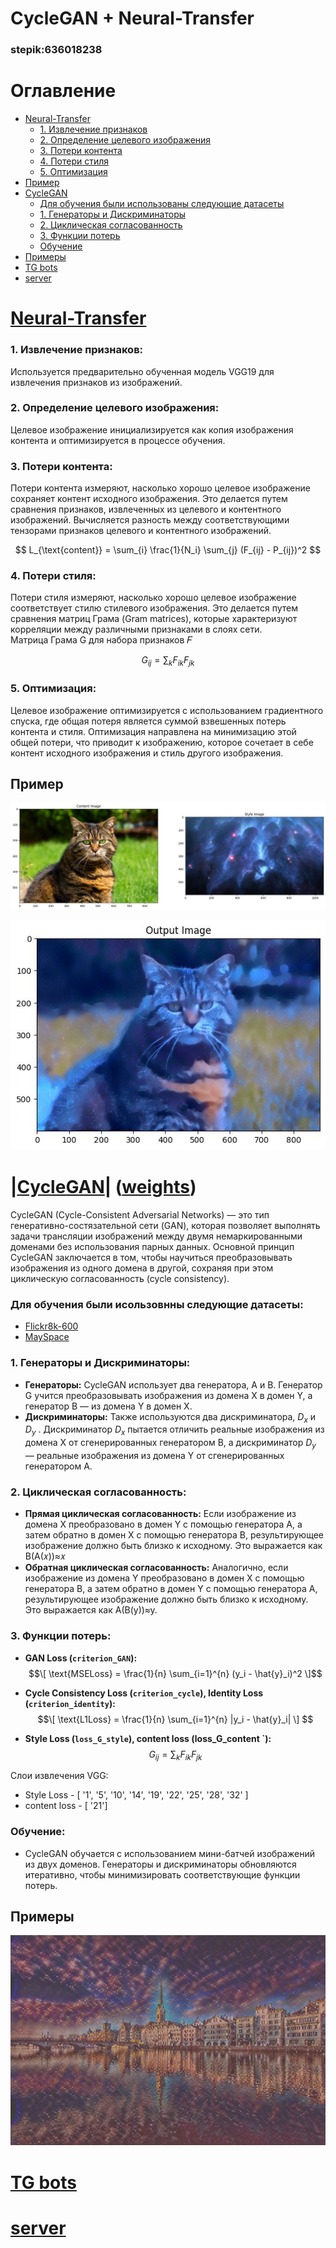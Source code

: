 # CycleGAN + Neural-Transfer             
### stepik:636018238

 # Оглавление

- [Neural-Transfer](#Neural-Transfer)
  - [1. Извлечение признаков](#1-извлечение-признаков)
  - [2. Определение целевого изображения](#2-определение-целевого-изображения)
  - [3. Потери контента](#3-потери-контента)
  - [4. Потери стиля](#4-потери-стиля)
  - [5. Оптимизация](#5-оптимизация)
- [Пример](#пример)
- [CycleGAN](#CycleGAN)
  - [Для обучения были использованы следующие датасеты](#Для-обучения-были-исользовнны-следующие-датасеты:)
  - [1. Генераторы и Дискриминаторы](#1-генераторы-и-дискриминаторы)
  - [2. Циклическая согласованность](#2-циклическая-согласованность)
  - [3. Функции потерь](#3-функции-потерь)
  - [Обучение](#обучение)
- [Примеры](#примеры)
- [TG bots](#tg-bots)
- [server](#server)

# [Neural-Transfer](https://github.com/R-Valentin-V/R-Valentin-V-CycleGAN-Neural-Transfer/blob/main/.ipynb/VGG%20Gram_matrix.ipynb)        
### 1. Извлечение признаков: 
Используется предварительно обученная модель VGG19 для извлечения признаков из изображений.  

### 2. Определение целевого изображения:

Целевое изображение инициализируется как копия изображения контента и оптимизируется в процессе обучения.

### 3. Потери контента:

Потери контента измеряют, насколько хорошо целевое изображение сохраняет контент исходного изображения. Это делается путем сравнения признаков, извлеченных из целевого и контентного изображений. Вычисляется разность между соответствующими тензорами признаков целевого и контентного изображений.

$$
L_{\text{content}} = \sum_{i} \frac{1}{N_i} \sum_{j} (F_{ij} - P_{ij})^2
$$

### 4. Потери стиля:

Потери стиля измеряют, насколько хорошо целевое изображение соответствует стилю стилевого изображения. Это делается путем сравнения матриц Грама (Gram matrices), которые характеризуют корреляции между различными признаками в слоях сети.        
Матрица Грама G для набора признаков 𝐹

$$
G_{ij} = \sum_{k} F_{ik} F_{jk}
$$

### 5. Оптимизация:

Целевое изображение оптимизируется с использованием градиентного спуска, где общая потеря является суммой взвешенных потерь контента и стиля. Оптимизация направлена на минимизацию этой общей потери, что приводит к изображению, которое сочетает в себе контент исходного изображения и стиль другого изображения.

## Пример 
![Input 1](https://github.com/R-Valentin-V/R-Valentin-V-CycleGAN-Neural-Transfer/raw/main/Images/input%201.png)
<p align="center">
  <img src="https://github.com/R-Valentin-V/R-Valentin-V-CycleGAN-Neural-Transfer/blob/main/Images/output_image%201.png" alt="output_image 1.png">
</p>     

      

# |[CycleGAN](https://github.com/R-Valentin-V/R-Valentin-V-CycleGAN-Neural-Transfer/blob/main/.ipynb/CycleGAN_.ipynb)|        ([weights](https://drive.google.com/file/d/1nphc9T5y1GL74TnQlK9OgtR4G505vW59/view?usp=drive_link))

CycleGAN (Cycle-Consistent Adversarial Networks) — это тип генеративно-состязательной сети (GAN), которая позволяет выполнять задачи трансляции изображений между двумя немаркированными доменами без использования парных данных. Основной принцип CycleGAN заключается в том, чтобы научиться преобразовывать изображения из одного домена в другой, сохраняя при этом циклическую согласованность (cycle consistency).
### Для обучения были исользовнны следующие датасеты:     
   -    [Flickr8k-600](https://www.kaggle.com/datasets/xxxcccwork/flickr8k600)
   -    [MaySpace](https://drive.google.com/file/d/1HfLbigm6kblWgEtabgzlym3-DO9PfWwi/view?usp=drive_link)

### 1. Генераторы и Дискриминаторы:    
 - **Генераторы:** CycleGAN использует два генератора, A и B. Генератор G учится преобразовывать изображения из домена X в домен Y, а генератор B — из домена Y в домен X.
 -  **Дискриминаторы:** Также используются два дискриминатора, $D_x$ и $D_y$ . Дискриминатор $D_x$ пытается отличить реальные изображения из домена X от сгенерированных генератором B, а дискриминатор $D_y$  — реальные изображения из домена Y от сгенерированных генератором A.

### 2. Циклическая согласованность:

- **Прямая циклическая согласованность:** Если изображение из домена X преобразовано в домен Y с помощью генератора A, а затем обратно в домен X с помощью генератора B, результирующее изображение должно быть близко к исходному. Это выражается как B(A(𝑥))≈𝑥 
- **Обратная циклическая согласованность:** Аналогично, если изображение из домена Y преобразовано в домен X с помощью генератора B, а затем обратно в домен Y с помощью генератора A, результирующее изображение должно быть близко к исходному. Это выражается как 
A(B(y))≈y.
### 3. Функции потерь:     

- **GAN Loss (`criterion_GAN`):**
   $$\[ \text{MSELoss} = \frac{1}{n} \sum_{i=1}^{n} (y_i - \hat{y}_i)^2 \]$$

- **Cycle Consistency Loss (`criterion_cycle`), Identity Loss (`criterion_identity`):**
    $$\[ \text{L1Loss} = \frac{1}{n} \sum_{i=1}^{n} |y_i - \hat{y}_i| \] $$


   
- **Style Loss (`loss_G_style`), content loss (loss_G_content `):**    
   $$G_{ij} = \sum_{k} F_{ik} F_{jk}$$

Слои извлечения VGG:
- Style Loss - [ '1', '5', '10', '14', '19', '22', '25', '28', '32' ] 
- content loss - [ '21']


### Обучение:
 - CycleGAN обучается с использованием мини-батчей изображений из двух доменов. Генераторы и дискриминаторы обновляются итеративно, чтобы минимизировать соответствующие функции потерь.
   
## Примеры
<p align="center">
  <img src="https://github.com/R-Valentin-V/R-Valentin-V-CycleGAN-Neural-Transfer/blob/main/Images/output_image%204.png" alt=output_image 4.png">
</p>       
 

#  [TG bots](https://github.com/R-Valentin-V/R-Valentin-V-CycleGAN-Neural-Transfer/blob/main/.py/bot.py)     

#  [server](https://github.com/R-Valentin-V/R-Valentin-V-CycleGAN-Neural-Transfer/blob/main/.py/server.py)    
